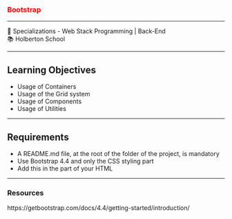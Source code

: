 <h3 style="color: red;">Bootstrap</h3>
<hr>
<div>
  <span>&#128188;</span> Specializations - Web Stack Programming | Back-End<br>
  <span>&#128218;</span> Holberton School
</div>

<hr>
<h2>Learning Objectives</h2>
<ul>
  <li>Usage of Containers</li>
  <li>Usage of the Grid system</li>
  <li>Usage of Components</li>
  <li>Usage of Utilities</li>
</ul>
<hr>
<h2>Requirements</h2>
<ul>
  <li>A README.md file, at the root of the folder of the project, is mandatory</li>
  <li>Use Bootstrap 4.4 and only the CSS styling part</li>
  <li>Add this <link> in the <head> part of your HTML</li>
</ul>
<hr>
<h3>Resources</h3>
<p>https://getbootstrap.com/docs/4.4/getting-started/introduction/</p>
